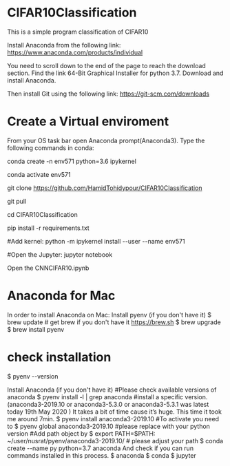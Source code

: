 # CIFAR10Classification

This is a simple program classification of CIFAR10


Install Anaconda from the following link:
https://www.anaconda.com/products/individual

You need to scroll down to the end of the page to reach the download section.
Find the link 64-Bit Graphical Installer for python 3.7.
Download and install Anaconda.

Then install Git using the following link:
https://git-scm.com/downloads

# Create a Virtual enviroment
From your OS task bar open Anaconda prompt(Anaconda3).
Type the following commands in conda:

conda create -n env571 python=3.6 ipykernel

conda activate env571


git clone https://github.com/HamidTohidypour/CIFAR10Classification

git pull

cd CIFAR10Classification

pip install -r requirements.txt

#Add kernel:
python -m ipykernel install --user --name env571

#Open the Jupyter:
jupyter notebook

Open the CNNCIFAR10.ipynb


# Anaconda for Mac
In order to install Anaconda on Mac:
Install pyenv (if you don't have it)
$ brew update # get brew if you don't have it https://brew.sh
$ brew upgrade
$ brew install pyenv
# check installation
$ pyenv --version

Install Anaconda (if you don't have it)
#Please check available versions of anaconda
$ pyenv install -l | grep anaconda
#install a specific version. (anaconda3-2019.10 or anaconda3-5.3.0 or anaconda3-5.3.1 was latest today 19th May 2020 ) It takes a bit of time cause it’s huge. This time it took me around 7min.
$ pyenv install anaconda3-2019.10
#To activate you need to 
$ pyenv global anaconda3-2019.10
#please replace with your python version
#Add path object by 
$ export PATH=$PATH: ~/user/nusrat/pyenv/anaconda3-2019.10/ # please adjust your path
$ conda create --name py python=3.7 anaconda 
And check if you can run commands installed in this process.
$ anaconda 
$ conda 
$ jupyter 